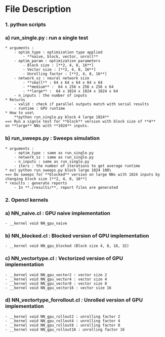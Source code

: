 # File Description
### 1. python scripts

### a) run_single.py : run a single test
    * arguments : 
        - optim_type : optimization type applied
            - **naive, block, vector, unroll**
        - optim_param : optimization parameters
            - Block size : [**2, 4, 8, 16**]
            - Vector size : [**2, 4, 8, 16**]
            - Unrolling factor : [**2, 4, 8, 16**]
        - network_sz : neural network size
            - **small** : 64 x 64 x 64 x 64 x 64
            - **medium** :  64 x 256 x 256 x 256 x 64
            - **large** :  64 x 1024 x 1024 x 1024 x 64
        - n_inputs : the number of inputs
    * Returns
        - valid : check if parallel outputs match with serial results
        - runtime : GPU runtime
    * How to use\
        **python run_single.py block 4 large 1024**
    ==> Run a signle test for **block** version with block size of **4** on **large** NNs with **1024** inputs.
    
### b) run_sweeps.py : Sweeps simulation
    * arguments : 
        - optim_type : same as run_single.py
        - network_sz : same as run_single.py
        - n_inputs : same as run_single.py
        - iters : the number of iterations to get average runtime
    * ex) python run_sweeps.py block large 1024 100\
    ==> Do sweeps for **blocked** version on large NNs with 1024 inputs by changing block size [**2, 4, 8, 16**]
    * results : generate reports
        - In **./results/**, report files are generated

### 2. Opencl kernels
### a) NN_naive.cl : GPU naive implementation
    - __kernel void NN_gpu_naive
### b) NN_blocked.cl : Blocked version of GPU implementation
    - __kernel void NN_gpu_blocked (Block size 4, 8, 16, 32)
### c) NN_vectortype.cl : Vectorized version of GPU implementation
    - __kernel void NN_gpu_vector2 : vector size 2
    - __kernel void NN_gpu_vector4 : vector size 4
    - __kernel void NN_gpu_vector8 : vector size 8
    - __kernel void NN_gpu_vector16 : vector size 16
 
### d) NN_vectortype_forrollout.cl : Unrolled version of GPU implementation
    - __kernel void NN_gpu_rollout2 : unrolling factor 2
    - __kernel void NN_gpu_rollout4 : unrolling factor 4
    - __kernel void NN_gpu_rollout8 : unrolling factor 8
    - __kernel void NN_gpu_rollout16 : unrolling factor 16
